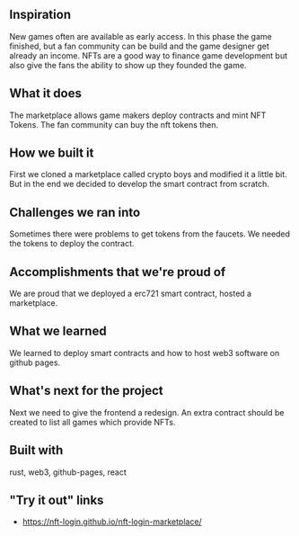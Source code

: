 ## Inspiration

New games often are available as early access. In this phase the game finished, but a fan community can be build and the game designer get already an income.
NFTs are a good way to finance game development but also give the fans the ability to show up they founded the game.

## What it does

The marketplace allows game makers deploy contracts and mint NFT Tokens.
The fan community can buy the nft tokens then.

## How we built it

First we cloned a marketplace called crypto boys and modified it a little bit.
But in the end we decided to develop the smart contract from scratch.

## Challenges we ran into

Sometimes there were problems to get tokens from the faucets.
We needed the tokens to deploy the contract.

## Accomplishments that we're proud of

We are proud that we deployed a erc721 smart contract, hosted a marketplace.

## What we learned

We learned to deploy smart contracts and how to host web3 software on github pages.

## What's next for the project

Next we need to give the frontend a redesign.
An extra contract should be created to list all games which provide NFTs.

## Built with

rust, web3, github-pages, react

## "Try it out" links

* https://nft-login.github.io/nft-login-marketplace/
